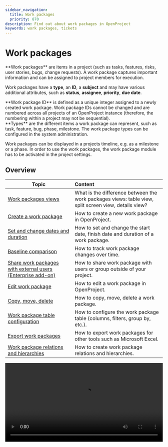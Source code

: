 ```yaml
---
sidebar_navigation:
  title: Work packages
  priority: 870
description: Find out about work packages in OpenProject
keywords: work packages, tickets
---
```


# Work packages

<div class="glossary">
**Work packages** are items in a project (such as tasks, features, risks, user stories, bugs, change requests). A work package captures important information and can be assigned to project members for execution. 
</div>

Work packages have a **type**, an **ID**, a **subject** and may have various additional attributes, such as **status**, **assignee**, **priority**, **due date**.

<div class="glossary">
**Work package ID** is defined as a unique integer assigned to a newly created work package. Work package IDs cannot be changed and are numbered across all projects of an OpenProject instance (therefore, the numbering within a project may not be sequential). 
</div>

<div class="glossary">
**Types** are the different items a work package can represent, such as task, feature, bug, phase, milestone. The work package types can be configured in the system administration. 
</div>


Work packages can be displayed in a projects timeline, e.g. as a milestone or a phase. In order to use the work packages, the work package module has to be activated in the project settings.

## Overview

| Topic                                                        | Content                                                      |
| ------------------------------------------------------------ | :----------------------------------------------------------- |
| [Work packages views](work-package-views)                    | What is the difference between the work packages views: table view, split screen view, details view? |
| [Create a work package](create-work-package)                 | How to create a new work package in OpenProject.             |
| [Set and change dates and duration](set-change-dates)        | How to set and change the start date, finish date and duration of a work package. |
| [Baseline comparison](baseline-comparison)                   | How to track work package changes over time.                 |
| [Share work packages with external users (Enterprise add-on)](share-work-packages) | How to share work package with users or group outside of your project. |
| [Edit work package](edit-work-package)                       | How to edit a work package in OpenProject.                   |
| [Copy, move, delete](copy-move-delete)                       | How to copy, move, delete a work package.                    |
| [Work package table configuration](work-package-table-configuration) | How to configure the work package table (columns, filters, group by, etc.). |
| [Export work packages](exporting)                            | How to export work packages for other tools such as Microsoft Excel. |
| [Work package relations and hierarchies](work-package-relations-hierarchies) | How to create work package relations and hierarchies.        |

<video src="https://openproject-docs.s3.eu-central-1.amazonaws.com/videos/OpenProject-Work-Packages.mp4" type="video/mp4" controls="" style="width:100%"></video>

